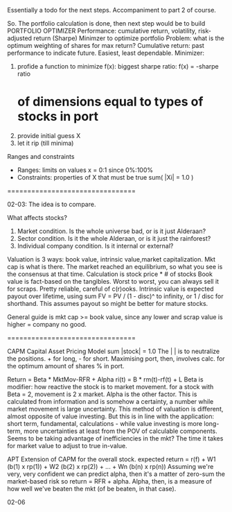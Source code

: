 Essentially a todo for the next steps.
Accompaniment to part 2 of course.


So. The portfolio calculation is done, then next step would be to build
PORTFOLIO OPTIMIZER
Performance: cumulative return, volatility, risk-adjusted return (Sharpe)
Minimzer to optimize portfolio
Problem: what is the optimum weighting of shares for max return?
Cumulative return: past performance to indicate future. Easiest, least dependable.
Minimizer:
1. profide a function to minimize f(x):
    biggest sharpe ratio:
    f(x) = -sharpe ratio
    # of dimensions equal to types of stocks in port
2. provide initial guess X
3. let it rip (till minima)

Ranges and constraints
- Ranges: limits on values
    x = 0:1 since 0%:100%
- Constraints: properties of X that must be true
    sum( |Xi| = 1.0 )

================================

02-03: The idea is to compare.

What affects stocks?
1. Market condition. Is the whole universe bad, or is it just Alderaan?
2. Sector condition. Is it the whole Alderaan, or is it just the rainforest?
3. Individual company condition. Is it internal or external?

Valuation is 3 ways: book value, intrinsic value,market capitalization.
Mkt cap is what is there. The market reached an equilibrium, so what you see is the consensus at that time.
    Calculation is stock price * # of stocks
Book value is fact-based on the tangibles. Worst to worst, you can always sell it for scraps.
    Pretty reliable, careful of c(r)ooks.
Intrinsic value is expected payout over lifetime, using sum FV = PV / (1 - disc)^ to infinity, or 1 / disc for shorthand.
    This assumes payout so might be better for mature stocks.

General guide is mkt cap >= book value, since any lower and scrap value is higher = company no good.

================================

CAPM
Capital Asset Pricing Model
sum |stock| = 1.0
The | | is to neutralize the positions. + for long, - for short.
Maximising port, then, involves calc. for the optimum amount of shares % in port.

Return = Beta * MktMov-RFR + Alpha
ri(t) = B * rm(t)-rf(t) + L
Beta is modifier: how reactive the stock is to market movement.
    for a stock with Beta = 2, movement is 2 x market.
Alpha is the other factor. This is calculated from information and is somehow a certainty, a number
    while market movement is large uncertainty.
This method of valuation is different, almost opposite of value investing. But this is in line with
    the application: short term, fundamental, calculations - while value investing is more long-term, more uncertainties
    at least from the POV of calculable components.
Seems to be taking advantage of inefficiencies in the mkt? The time it takes for market value to adjust to true in-value.

APT
Extension of CAPM for the overall stock.
expected return = r(f) + W1 (b(1) x rp(1)) + W2 (b(2) x rp(2)) + ... + Wn (b(n) x rp(n))
Assuming we're very, very confident we can predict alpha, then it's a matter of zero-sum the market-based risk so return = RFR + alpha.
Alpha, then, is a measure of how well we've beaten the mkt (of be beaten, in that case).


02-06
